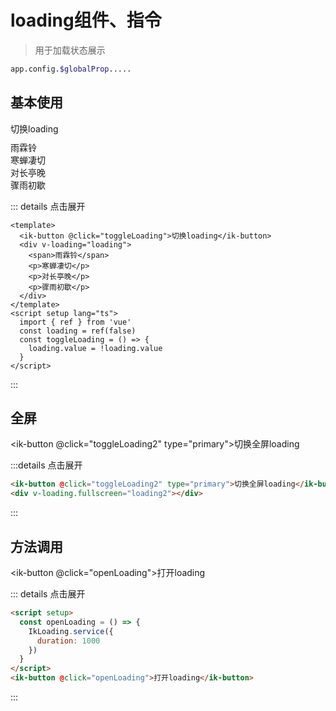 # loading组件、指令
> 用于加载状态展示
```bash
app.config.$globalProp.....
```
## 基本使用
<div style="margin: 10px 0">
  <ik-button @click="toggleLoading">切换loading</ik-button>
</div>
<div v-loading="loading">
  <div>雨霖铃</div>
  <div>寒蝉凄切</div>
  <div>对长亭晚</div>
  <div>骤雨初歇</div>
</div>

::: details 点击展开
```vue
<template>
  <ik-button @click="toggleLoading">切换loading</ik-button>
  <div v-loading="loading">
    <span>雨霖铃</span>
    <p>寒蝉凄切</p>
    <p>对长亭晚</p>
    <p>骤雨初歇</p>
  </div>
</template>
<script setup lang="ts">
  import { ref } from 'vue'
  const loading = ref(false)
  const toggleLoading = () => {
    loading.value = !loading.value
  }
</script>
```
:::

## 全屏
<ik-button @click="toggleLoading2" type="primary">切换全屏loading</ik-button>
<div v-loading.fullscreen="loading2"></div>

:::details 点击展开
```html
<ik-button @click="toggleLoading2" type="primary">切换全屏loading</ik-button>
<div v-loading.fullscreen="loading2"></div>
```
:::

## 方法调用

<ik-button @click="openLoading">打开loading</ik-button>

::: details 点击展开

```html
<script setup>
  const openLoading = () => {
    IkLoading.service({
      duration: 1000
    })
  }
</script>
<ik-button @click="openLoading">打开loading</ik-button>
```
:::

<script setup>
  import { ref } from 'vue'
  import { loadingService as IkLoading } from '../../packages/ikui-components/loading'
  const loading = ref(false)
  const loading2 = ref(false)
  const toggleLoading = () => {
    loading.value = !loading.value
    console.log(loading.value)
  }
  const toggleLoading2 = () => {
    loading2.value = true
    setTimeout(() => {
      loading2.value = false
    }, 2000);
  }
  const openLoading = () => {
    IkLoading.service({
      duration: 1000
    })
  }

</script>
